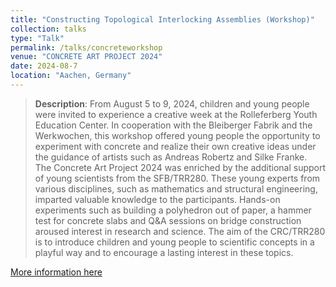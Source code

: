 ```yaml
---
title: "Constructing Topological Interlocking Assemblies (Workshop)"
collection: talks
type: "Talk"
permalink: /talks/concreteworkshop
venue: "CONCRETE ART PROJECT 2024"
date: 2024-08-7
location: "Aachen, Germany"
---
```


> __Description__: From August 5 to 9, 2024, children and young people were invited to experience a creative week at the
> Rolleferberg Youth Education Center. In cooperation with the Bleiberger Fabrik and the Werkwochen, this workshop 
> offered young people the opportunity to experiment with concrete and realize their own creative ideas under the 
> guidance of artists such as Andreas Robertz and Silke Franke.<br>
> The Concrete Art Project 2024 was enriched by the additional support of young scientists from the SFB/TRR280. These
> young experts from various disciplines, such as mathematics and structural engineering, imparted valuable knowledge
> to the participants. Hands-on experiments such as building a polyhedron out of paper, a hammer test for concrete 
> slabs and Q&A sessions on bridge construction aroused interest in research and science. The aim of the CRC/TRR280
> is to introduce children and young people to scientific concepts in a playful way and to encourage a lasting 
> interest in these topics.

[More information here](https://www.sfbtrr280.de/en/school/study/concrete-art-project-2024/)
